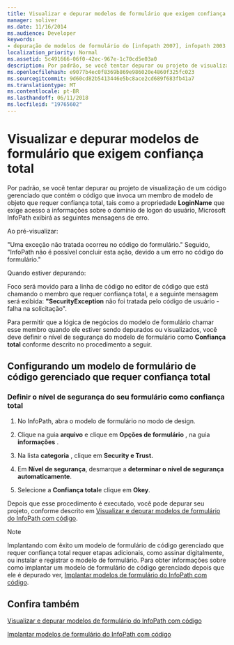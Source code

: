```yaml
---
title: Visualizar e depurar modelos de formulário que exigem confiança total
manager: soliver
ms.date: 11/16/2014
ms.audience: Developer
keywords:
- depuração de modelos de formulário do [infopath 2007], infopath 2003 compatíveis, visualização de modelos de formulário compatíveis com o InfoPath 2003, modelos de formulário [InfoPath 2007], visualização 2003 compatíveis, 2003 compatíveis, depuração de depuração de modelos de formulário [InfoPath 2007] Modelos de formulário compatíveis com o InfoPath 2003
localization_priority: Normal
ms.assetid: 5c491666-06f0-42ec-967e-1c70cd5e03a0
description: Por padrão, se você tentar depurar ou projeto de visualização de um código gerenciado que contém o código que invoca um membro de modelo de objeto que requer confiança total, tais como a propriedade LoginName que exige acesso a informações sobre o domínio de logon do usuário, Microsoft InfoPath exibirá as seguintes mensagens de erro.
ms.openlocfilehash: e9077b4ec0f8369b869e986020e4860f325fc023
ms.sourcegitcommit: 9d60cd82b5413446e5bc8ace2cd689f683fb41a7
ms.translationtype: MT
ms.contentlocale: pt-BR
ms.lasthandoff: 06/11/2018
ms.locfileid: "19765602"
---
```

# <a name="preview-and-debug-form-templates-that-require-full-trust"></a>Visualizar e depurar modelos de formulário que exigem confiança total

Por padrão, se você tentar depurar ou projeto de visualização de um código gerenciado que contém o código que invoca um membro de modelo de objeto que requer confiança total, tais como a propriedade **LoginName** que exige acesso a informações sobre o domínio de logon do usuário, Microsoft InfoPath exibirá as seguintes mensagens de erro. 
  
Ao pré-visualizar:
  
"Uma exceção não tratada ocorreu no código do formulário." Seguido, "InfoPath não é possível concluir esta ação, devido a um erro no código do formulário."
  
Quando estiver depurando:
  
Foco será movido para a linha de código no editor de código que está chamando o membro que requer confiança total, e a seguinte mensagem será exibida: **"SecurityException** não foi tratada pelo código de usuário - falha na solicitação". 
  
Para permitir que a lógica de negócios do modelo de formulário chamar esse membro quando ele estiver sendo depurados ou visualizados, você deve definir o nível de segurança do modelo de formulário como **Confiança total** conforme descrito no procedimento a seguir. 
  
## <a name="configuring-a-managed-code-form-template-that-requires-full-trust"></a>Configurando um modelo de formulário de código gerenciado que requer confiança total

### <a name="set-your-forms-security-level-to-full-trust"></a>Definir o nível de segurança do seu formulário como confiança total

1. No InfoPath, abra o modelo de formulário no modo de design.
    
2. Clique na guia **arquivo** e clique em **Opções de formulário** , na guia **informações** . 
    
3. Na lista **categoria** , clique em **Security e Trust.**
    
4. Em **Nível de segurança**, desmarque a **determinar o nível de segurança automaticamente**.
    
5. Selecione a **Confiança total**e clique em **Okey**.
    
Depois que esse procedimento é executado, você pode depurar seu projeto, conforme descrito em [Visualizar e depurar modelos de formulário do InfoPath com código](how-to-preview-and-debug-infopath-form-templates-with-code.md).
  
> [!NOTE]
> Implantando com êxito um modelo de formulário de código gerenciado que requer confiança total requer etapas adicionais, como assinar digitalmente, ou instalar e registrar o modelo de formulário. Para obter informações sobre como implantar um modelo de formulário de código gerenciado depois que ele é depurado ver, [Implantar modelos de formulário do InfoPath com código](how-to-deploy-infopath-form-templates-with-code.md). 
  
## <a name="see-also"></a>Confira também



[Visualizar e depurar modelos de formulário do InfoPath com código](how-to-preview-and-debug-infopath-form-templates-with-code.md)
  
[Implantar modelos de formulário do InfoPath com código](how-to-deploy-infopath-form-templates-with-code.md)

